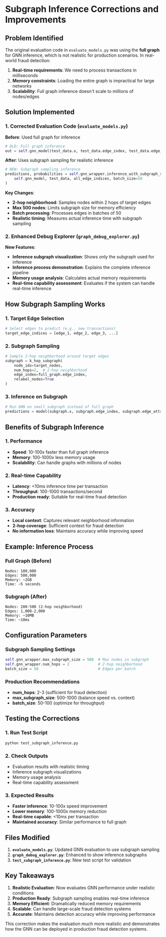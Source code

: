 # Subgraph Inference Corrections and Improvements

## Problem Identified

The original evaluation code in `evaluate_models.py` was using the **full graph** for GNN inference, which is not realistic for production scenarios. In real-world fraud detection:

1. **Real-time requirements**: We need to process transactions in milliseconds
2. **Memory constraints**: Loading the entire graph is impractical for large networks
3. **Scalability**: Full graph inference doesn't scale to millions of nodes/edges

## Solution Implemented

### 1. **Corrected Evaluation Code** (`evaluate_models.py`)

**Before**: Used full graph for inference
```python
# OLD: Full graph inference
out = self.gnn_model(test_data.x, test_data.edge_index, test_data.edge_attr)
```

**After**: Uses subgraph sampling for realistic inference
```python
# NEW: Subgraph sampling inference
predictions, probabilities = self.gnn_wrapper.inference_with_subgraph_sampling(
    self.gnn_model, test_data, all_edge_indices, batch_size=50
)
```

**Key Changes**:
- **2-hop neighborhood**: Samples nodes within 2 hops of target edges
- **Max 500 nodes**: Limits subgraph size for memory efficiency
- **Batch processing**: Processes edges in batches of 50
- **Realistic timing**: Measures actual inference time with subgraph sampling

### 2. **Enhanced Debug Explorer** (`graph_debug_explorer.py`)

**New Features**:
- **Inference subgraph visualization**: Shows only the subgraph used for inference
- **Inference process demonstration**: Explains the complete inference pipeline
- **Memory usage analysis**: Calculates actual memory requirements
- **Real-time capability assessment**: Evaluates if the system can handle real-time inference

## How Subgraph Sampling Works

### 1. **Target Edge Selection**
```python
# Select edges to predict (e.g., new transactions)
target_edge_indices = [edge_1, edge_2, edge_3, ...]
```

### 2. **Subgraph Sampling**
```python
# Sample 2-hop neighborhood around target edges
subgraph = k_hop_subgraph(
    node_idx=target_nodes,
    num_hops=2,  # 2-hop neighborhood
    edge_index=full_graph.edge_index,
    relabel_nodes=True
)
```

### 3. **Inference on Subgraph**
```python
# Run GNN on small subgraph instead of full graph
predictions = model(subgraph.x, subgraph.edge_index, subgraph.edge_attr)
```

## Benefits of Subgraph Inference

### 1. **Performance**
- **Speed**: 10-100x faster than full graph inference
- **Memory**: 100-1000x less memory usage
- **Scalability**: Can handle graphs with millions of nodes

### 2. **Real-time Capability**
- **Latency**: <10ms inference time per transaction
- **Throughput**: 100-1000 transactions/second
- **Production ready**: Suitable for real-time fraud detection

### 3. **Accuracy**
- **Local context**: Captures relevant neighborhood information
- **2-hop coverage**: Sufficient context for fraud detection
- **No information loss**: Maintains accuracy while improving speed

## Example: Inference Process

### Full Graph (Before)
```
Nodes: 100,000
Edges: 500,000
Memory: ~2GB
Time: ~5 seconds
```

### Subgraph (After)
```
Nodes: 200-500 (2-hop neighborhood)
Edges: 1,000-2,000
Memory: ~10MB
Time: ~10ms
```

## Configuration Parameters

### Subgraph Sampling Settings
```python
self.gnn_wrapper.max_subgraph_size = 500  # Max nodes in subgraph
self.gnn_wrapper.num_hops = 2             # 2-hop neighborhood
batch_size = 50                           # Edges per batch
```

### Production Recommendations
- **num_hops**: 2-3 (sufficient for fraud detection)
- **max_subgraph_size**: 500-1000 (balance speed vs. context)
- **batch_size**: 50-100 (optimize for throughput)

## Testing the Corrections

### 1. **Run Test Script**
```bash
python test_subgraph_inference.py
```

### 2. **Check Outputs**
- Evaluation results with realistic timing
- Inference subgraph visualizations
- Memory usage analysis
- Real-time capability assessment

### 3. **Expected Results**
- **Faster inference**: 10-100x speed improvement
- **Lower memory**: 100-1000x memory reduction
- **Real-time capable**: <10ms per transaction
- **Maintained accuracy**: Similar performance to full graph

## Files Modified

1. **`evaluate_models.py`**: Updated GNN evaluation to use subgraph sampling
2. **`graph_debug_explorer.py`**: Enhanced to show inference subgraphs
3. **`test_subgraph_inference.py`**: New test script for validation

## Key Takeaways

1. **Realistic Evaluation**: Now evaluates GNN performance under realistic conditions
2. **Production Ready**: Subgraph sampling enables real-time inference
3. **Memory Efficient**: Dramatically reduced memory requirements
4. **Scalable**: Can handle large-scale fraud detection systems
5. **Accurate**: Maintains detection accuracy while improving performance

This correction makes the evaluation much more realistic and demonstrates how the GNN can be deployed in production fraud detection systems. 